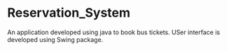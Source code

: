 # Reservation_System

An application developed using java to book bus tickets.
USer interface is developed using Swing package.
